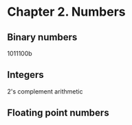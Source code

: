 # Chapter 2. Numbers

## Binary numbers 

1011100b 

## Integers

2's complement arithmetic 

## Floating point numbers 



